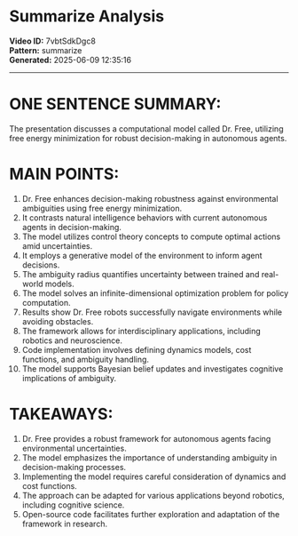 # Summarize Analysis

**Video ID:** 7vbtSdkDgc8  
**Pattern:** summarize  
**Generated:** 2025-06-09 12:35:16  

---

# ONE SENTENCE SUMMARY:
The presentation discusses a computational model called Dr. Free, utilizing free energy minimization for robust decision-making in autonomous agents.

# MAIN POINTS:
1. Dr. Free enhances decision-making robustness against environmental ambiguities using free energy minimization.
2. It contrasts natural intelligence behaviors with current autonomous agents in decision-making.
3. The model utilizes control theory concepts to compute optimal actions amid uncertainties.
4. It employs a generative model of the environment to inform agent decisions.
5. The ambiguity radius quantifies uncertainty between trained and real-world models.
6. The model solves an infinite-dimensional optimization problem for policy computation.
7. Results show Dr. Free robots successfully navigate environments while avoiding obstacles.
8. The framework allows for interdisciplinary applications, including robotics and neuroscience.
9. Code implementation involves defining dynamics models, cost functions, and ambiguity handling.
10. The model supports Bayesian belief updates and investigates cognitive implications of ambiguity.

# TAKEAWAYS:
1. Dr. Free provides a robust framework for autonomous agents facing environmental uncertainties.
2. The model emphasizes the importance of understanding ambiguity in decision-making processes.
3. Implementing the model requires careful consideration of dynamics and cost functions.
4. The approach can be adapted for various applications beyond robotics, including cognitive science.
5. Open-source code facilitates further exploration and adaptation of the framework in research.
